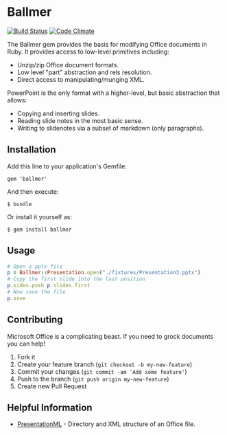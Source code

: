 # Ballmer

[![Build Status](https://travis-ci.org/polleverywhere/ballmer.png?branch=master)](https://travis-ci.org/polleverywhere/ballmer) [![Code Climate](https://codeclimate.com/repos/52ce169f6956805d89000475/badges/e90c7084bdc02bda6000/gpa.png)](https://codeclimate.com/repos/52ce169f6956805d89000475/feed)

The Ballmer gem provides the basis for modifying Office documents in Ruby. It provides access to low-level primitives including:

* Unzip/zip Office document formats.
* Low level "part" abstraction and rels resolution.
* Direct access to manipulating/munging XML.

PowerPoint is the only format with a higher-level, but basic abstraction that allows:

* Copying and inserting slides.
* Reading slide notes in the most basic sense. 
* Writing to slidenotes via a subset of markdown (only paragraphs).

## Installation

Add this line to your application's Gemfile:

    gem 'ballmer'

And then execute:

    $ bundle

Or install it yourself as:

    $ gem install ballmer

## Usage

```ruby
# Open a pptx file
p = Ballmer::Presentation.open("./fixtures/Presentation3.pptx")
# Copy the first slide into the last position
p.sides.push p.slides.first
# Now save the file.
p.save
```

## Contributing

Microsoft Office is a complicating beast. If you need to grock documents you can help!

1. Fork it
2. Create your feature branch (`git checkout -b my-new-feature`)
3. Commit your changes (`git commit -am 'Add some feature'`)
4. Push to the branch (`git push origin my-new-feature`)
5. Create new Pull Request

## Helpful Information

* [PresentationML](http://msdn.microsoft.com/en-us/library/office/gg278335.aspx) - Directory and XML structure of an Office file.
